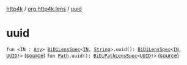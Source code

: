 [http4k](../index.md) / [org.http4k.lens](index.md) / [uuid](./uuid.md)

# uuid

`fun <IN : `[`Any`](https://kotlinlang.org/api/latest/jvm/stdlib/kotlin/-any/index.html)`> `[`BiDiLensSpec`](-bi-di-lens-spec/index.md)`<`[`IN`](uuid.md#IN)`, `[`String`](https://kotlinlang.org/api/latest/jvm/stdlib/kotlin/-string/index.html)`>.uuid(): `[`BiDiLensSpec`](-bi-di-lens-spec/index.md)`<`[`IN`](uuid.md#IN)`, `[`UUID`](https://docs.oracle.com/javase/9/docs/api/java/util/UUID.html)`!>` [(source)](https://github.com/http4k/http4k/blob/master/http4k-core/src/main/kotlin/org/http4k/lens/lensSpec.kt#L225)
`fun `[`Path`](-path/index.md)`.uuid(): `[`BiDiPathLensSpec`](-bi-di-path-lens-spec/index.md)`<`[`UUID`](https://docs.oracle.com/javase/9/docs/api/java/util/UUID.html)`!>` [(source)](https://github.com/http4k/http4k/blob/master/http4k-core/src/main/kotlin/org/http4k/lens/path.kt#L107)